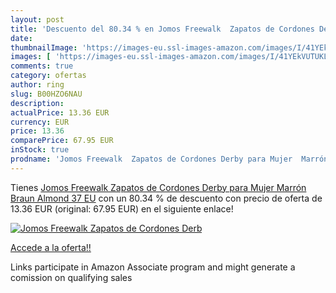 ```yaml
---
layout: post
title: 'Descuento del 80.34 % en Jomos Freewalk  Zapatos de Cordones Derb'
date: 
thumbnailImage: 'https://images-eu.ssl-images-amazon.com/images/I/41YEkVUTUKL._SL200_.jpg'
images: [ 'https://images-eu.ssl-images-amazon.com/images/I/41YEkVUTUKL._SL200_.jpg' ]
comments: true
category: ofertas
author: ring
slug: B00HZO6NAU
description:
actualPrice: 13.36 EUR
currency: EUR
price: 13.36
comparePrice: 67.95 EUR
inStock: true
prodname: 'Jomos Freewalk  Zapatos de Cordones Derby para Mujer  Marrón  Braun  Almond   37 EU'
---
```


Tienes [Jomos Freewalk  Zapatos de Cordones Derby para Mujer  Marrón  Braun  Almond   37 EU](https://www.amazon.es/dp/B00HZO6NAU/?tag=tolees-21) con un 80.34 % de descuento con precio de oferta de 13.36 EUR (original: 67.95 EUR) en el siguiente enlace!

[![Jomos Freewalk  Zapatos de Cordones Derb](https://images-eu.ssl-images-amazon.com/images/I/41YEkVUTUKL._SL200_.jpg)](https://www.amazon.es/dp/B00HZO6NAU/?tag=tolees-21)

[Accede a la oferta!!](https://www.amazon.es/dp/B00HZO6NAU/?tag=tolees-21)

Links participate in Amazon Associate program and might generate a comission on qualifying sales


